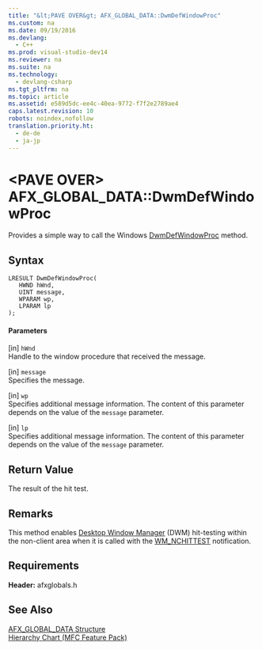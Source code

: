 ```yaml
---
title: "&lt;PAVE OVER&gt; AFX_GLOBAL_DATA::DwmDefWindowProc"
ms.custom: na
ms.date: 09/19/2016
ms.devlang: 
  - C++
ms.prod: visual-studio-dev14
ms.reviewer: na
ms.suite: na
ms.technology: 
  - devlang-csharp
ms.tgt_pltfrm: na
ms.topic: article
ms.assetid: e589d5dc-ee4c-40ea-9772-f7f2e2789ae4
caps.latest.revision: 10
robots: noindex,nofollow
translation.priority.ht: 
  - de-de
  - ja-jp
---
```

# &lt;PAVE OVER&gt; AFX_GLOBAL_DATA::DwmDefWindowProc
Provides a simple way to call the Windows [DwmDefWindowProc](http://msdn.microsoft.com/library/windows/desktop/aa969507) method.  
  
## Syntax  
  
```  
LRESULT DwmDefWindowProc(  
   HWND hWnd,   
   UINT message,   
   WPARAM wp,   
   LPARAM lp  
);  
```  
  
#### Parameters  
 [in] `hWnd`  
 Handle to the window procedure that received the message.  
  
 [in] `message`  
 Specifies the message.  
  
 [in] `wp`  
 Specifies additional message information. The content of this parameter depends on the value of the `message` parameter.  
  
 [in] `lp`  
 Specifies additional message information. The content of this parameter depends on the value of the `message` parameter.  
  
## Return Value  
 The result of the hit test.  
  
## Remarks  
 This method enables [Desktop Window Manager](http://msdn.microsoft.com/library/windows/desktop/aa969540) (DWM) hit-testing within the non-client area when it is called with the [WM_NCHITTEST](http://msdn.microsoft.com/library/windows/desktop/ms645618) notification.  
  
## Requirements  
 **Header:** afxglobals.h  
  
## See Also  
 [AFX_GLOBAL_DATA Structure](../vs140/AFX_GLOBAL_DATA-Structure.md)   
 [Hierarchy Chart (MFC Feature Pack)](../vs140/Hierarchy-Chart.md)